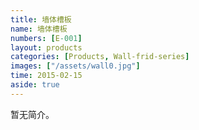 ```yaml
---
title: 墙体槽板
name: 墙体槽板
numbers: [E-001]
layout: products
categories: [Products, Wall-frid-series]
images: ["/assets/wall0.jpg"]
time: 2015-02-15
aside: true
---
```


暂无简介。


